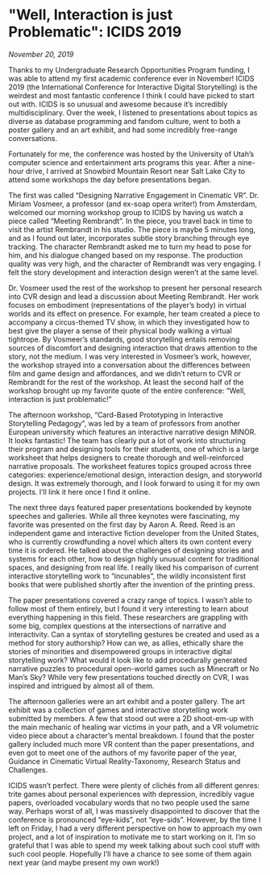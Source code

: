 # "Well, Interaction is just Problematic": ICIDS 2019
*November 20, 2019*

Thanks to my Undergraduate Research Opportunities Program funding, I was able to attend my first academic conference ever in November! ICIDS 2019 (the International Conference for Interactive Digital Storytelling) is the weirdest and most fantastic conference I think I could have picked to start out with. ICIDS is so unusual and awesome because it’s incredibly multidisciplinary. Over the week, I listened to presentations about topics as diverse as database programming and fandom culture, went to both a poster gallery and an art exhibit, and had some incredibly free-range conversations.

Fortunately for me, the conference was hosted by the University of Utah’s computer science and entertainment arts programs this year. After a nine-hour drive, I arrived at Snowbird Mountain Resort near Salt Lake City to attend some workshops the day before presentations began.

The first was called “Designing Narrative Engagement in Cinematic VR”. Dr. Miriam Vosmeer, a professor (and ex-soap opera writer!) from Amsterdam, welcomed our morning workshop group to ICIDS by having us watch a piece called “Meeting Rembrandt”. In the piece, you travel back in time to visit the artist Rembrandt in his studio. The piece is maybe 5 minutes long, and as I found out later, incorporates subtle story branching through eye tracking. The character Rembrandt asked me to turn my head to pose for him, and his dialogue changed based on my response. The production quality was very high, and the character of Rembrandt was very engaging. I felt the story development and interaction design weren’t at the same level.

Dr. Vosmeer used the rest of the workshop to present her personal research into CVR design and lead a discussion about Meeting Rembrandt. Her work focuses on embodiment (representations of the player’s body) in virtual worlds and its effect on presence. For example, her team created a piece to accompany a circus-themed TV show, in which they investigated how to best give the player a sense of their physical body walking a virtual tightrope. By Vosmeer’s standards, good storytelling entails removing sources of discomfort and designing interaction that draws attention to the story, not the medium. I was very interested in Vosmeer’s work, however, the workshop strayed into a conversation about the differences between film and game design and affordances, and we didn’t return to CVR or Rembrandt for the rest of the workshop. At least the second half of the workshop brought up my favorite quote of the entire conference: “Well, interaction is just problematic!”

The afternoon workshop, “Card-Based Prototyping in Interactive Storytelling Pedagogy”, was led by a team of professors from another European university which features an interactive narrative design MINOR. It looks fantastic! The team has clearly put a lot of work into structuring their program and designing tools for their students, one of which is a large worksheet that helps designers to create thorough and well-reinforced narrative proposals. The worksheet features topics grouped across three categories: experience/emotional design, interaction design, and storyworld design. It was extremely thorough, and I look forward to using it for my own projects. I’ll link it here once I find it online.

The next three days featured paper presentations bookended by keynote speeches and galleries. While all three keynotes were fascinating, my favorite was presented on the first day by Aaron A. Reed. Reed is an independent game and interactive fiction developer from the United States, who is currently crowdfunding a novel which alters its own content every time it is ordered. He talked about the challenges of designing stories and systems for each other, how to design highly unusual content for traditional spaces, and designing from real life. I really liked his comparison of current interactive storytelling work to “incunables”, the wildly inconsistent first books that were published shortly after the invention of the printing press.

The paper presentations covered a crazy range of topics. I wasn’t able to follow most of them entirely, but I found it very interesting to learn about everything happening in this field. These researchers are grappling with some big, complex questions at the intersections of narrative and interactivity. Can a syntax of storytelling gestures be created and used as a method for story authorship? How can we, as allies, ethically share the stories of minorities and disempowered groups in interactive digital storytelling work? What would it look like to add procedurally generated narrative puzzles to procedural open-world games such as Minecraft or No Man’s Sky? While very few presentations touched directly on CVR, I was inspired and intrigued by almost all of them.

The afternoon galleries were an art exhibit and a poster gallery. The art exhibit was a collection of games and interactive storytelling work submitted by members. A few that stood out were a 2D shoot-em-up with the main mechanic of healing war victims in your path, and a VR volumetric video piece about a character’s mental breakdown. I found that the poster gallery included much more VR content than the paper presentations, and even got to meet one of the authors of my favorite paper of the year, Guidance in Cinematic Virtual Reality-Taxonomy, Research Status and Challenges.

ICIDS wasn’t perfect. There were plenty of clichés from all different genres: trite games about personal experiences with depression, incredibly vague papers, overloaded vocabulary words that no two people used the same way. Perhaps worst of all, I was massively disappointed to discover that the conference is pronounced “eye-kids”, not “eye-sids”. However, by the time I left on Friday, I had a very different perspective on how to approach my own project, and a lot of inspiration to motivate me to start working on it. I’m so grateful that I was able to spend my week talking about such cool stuff with such cool people. Hopefully I’ll have a chance to see some of them again next year (and maybe present my own work!)
